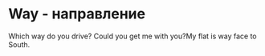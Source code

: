 # Way - направление

Which way do you drive? Could you get me with you?My flat is way face to South.
